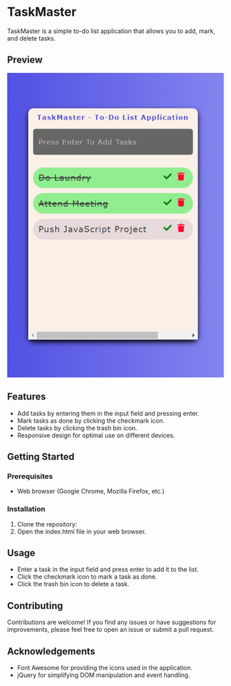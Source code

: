 # TaskMaster
TaskMaster is a simple to-do list application that allows you to add, mark, and delete tasks.

## Preview
![TaskMaster App Preview](images/task-master.png)

## Features
- Add tasks by entering them in the input field and pressing enter.
- Mark tasks as done by clicking the checkmark icon.
- Delete tasks by clicking the trash bin icon.
- Responsive design for optimal use on different devices.

## Getting Started

### Prerequisites
- Web browser (Google Chrome, Mozilla Firefox, etc.)

### Installation
1. Clone the repository:
1. Open the index.html file in your web browser.

## Usage
- Enter a task in the input field and press enter to add it to the list.
- Click the checkmark icon to mark a task as done.
- Click the trash bin icon to delete a task.

## Contributing
Contributions are welcome! If you find any issues or have suggestions for improvements, please feel free to open an issue or submit a pull request.

## Acknowledgements
- Font Awesome for providing the icons used in the application.
- jQuery for simplifying DOM manipulation and event handling.
